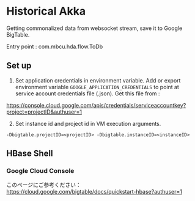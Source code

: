 # Historical Akka

Getting commonalized data from websocket stream, save it to Google BigTable.

Entry point : com.mbcu.hda.flow.ToDb

## Set up

1. Set application credentials in environment variable.
Add or export environment variable `GOOGLE_APPLICATION_CREDENTIALS` to point at service account credentials file (.json).
Get this file from :

https://console.cloud.google.com/apis/credentials/serviceaccountkey?project=projectID&authuser=1

2. Set instance id and project id in VM execution arguments.

```-Dbigtable.projectID=<projectID> -Dbigtable.instanceID=<instanceID>```

## HBase Shell

### Google Cloud Console

このページにご参考ください：
https://cloud.google.com/bigtable/docs/quickstart-hbase?authuser=1


